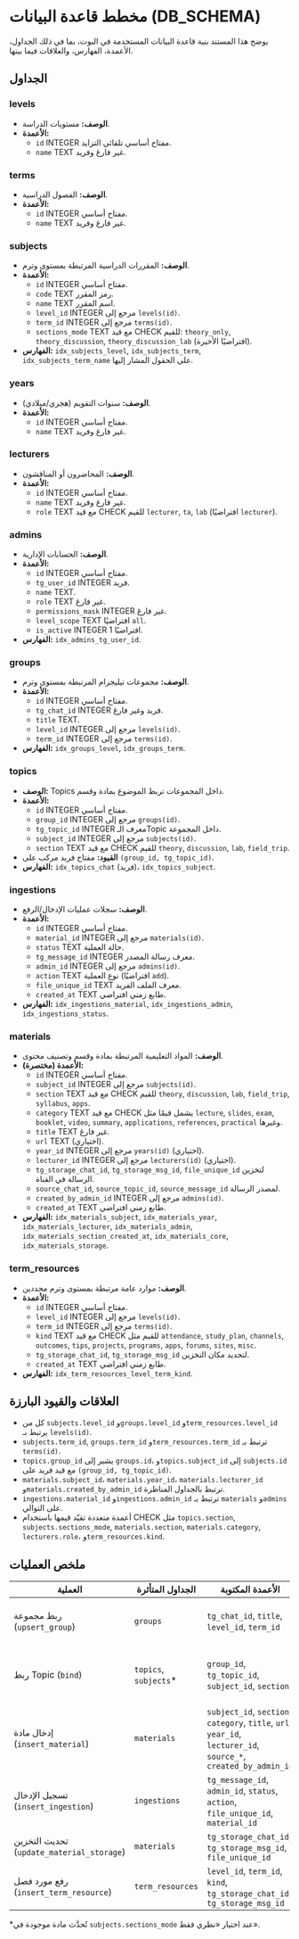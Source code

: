 # مخطط قاعدة البيانات (DB_SCHEMA)

يوضح هذا المستند بنية قاعدة البيانات المستخدمة في البوت، بما في ذلك الجداول، الأعمدة، الفهارس، والعلاقات فيما بينها.

## الجداول

### levels
- **الوصف:** مستويات الدراسة.
- **الأعمدة:**
  - `id` INTEGER مفتاح أساسي تلقائي التزايد.
  - `name` TEXT غير فارغ وفريد.

### terms
- **الوصف:** الفصول الدراسية.
- **الأعمدة:**
  - `id` INTEGER مفتاح أساسي.
  - `name` TEXT غير فارغ وفريد.

### subjects
- **الوصف:** المقررات الدراسية المرتبطة بمستوى وترم.
- **الأعمدة:**
  - `id` INTEGER مفتاح أساسي.
  - `code` TEXT رمز المقرر.
  - `name` TEXT اسم المقرر.
  - `level_id` INTEGER مرجع إلى `levels(id)`.
  - `term_id` INTEGER مرجع إلى `terms(id)`.
  - `sections_mode` TEXT مع قيد CHECK للقيم:
    `theory_only`, `theory_discussion`, `theory_discussion_lab` (افتراضيًا الأخيرة).
- **الفهارس:** `idx_subjects_level`, `idx_subjects_term`, `idx_subjects_term_name` على الحقول المشار إليها.

### years
- **الوصف:** سنوات التقويم (هجري/ميلادي).
- **الأعمدة:**
  - `id` INTEGER مفتاح أساسي.
  - `name` TEXT غير فارغ وفريد.

### lecturers
- **الوصف:** المحاضرون أو المناقشون.
- **الأعمدة:**
  - `id` INTEGER مفتاح أساسي.
  - `name` TEXT غير فارغ وفريد.
  - `role` TEXT مع قيد CHECK للقيم `lecturer`, `ta`, `lab` (افتراضيًا `lecturer`).

### admins
- **الوصف:** الحسابات الإدارية.
- **الأعمدة:**
  - `id` INTEGER مفتاح أساسي.
  - `tg_user_id` INTEGER فريد.
  - `name` TEXT.
  - `role` TEXT غير فارغ.
  - `permissions_mask` INTEGER غير فارغ.
  - `level_scope` TEXT افتراضيًا `all`.
  - `is_active` INTEGER افتراضيًا 1.
- **الفهارس:** `idx_admins_tg_user_id`.

### groups
- **الوصف:** مجموعات تيليجرام المرتبطة بمستوى وترم.
- **الأعمدة:**
  - `id` INTEGER مفتاح أساسي.
  - `tg_chat_id` INTEGER فريد وغير فارغ.
  - `title` TEXT.
  - `level_id` INTEGER مرجع إلى `levels(id)`.
  - `term_id` INTEGER مرجع إلى `terms(id)`.
- **الفهارس:** `idx_groups_level`, `idx_groups_term`.

### topics
- **الوصف:** Topics داخل المجموعات تربط الموضوع بمادة وقسم.
- **الأعمدة:**
  - `id` INTEGER مفتاح أساسي.
  - `group_id` INTEGER مرجع إلى `groups(id)`.
  - `tg_topic_id` INTEGER معرف الـTopic داخل المجموعة.
  - `subject_id` INTEGER مرجع إلى `subjects(id)`.
  - `section` TEXT مع قيد CHECK للقيم `theory`, `discussion`, `lab`, `field_trip`.
- **القيود:** مفتاح فريد مركب على `(group_id, tg_topic_id)`.
- **الفهارس:** `idx_topics_chat` (فريد)، `idx_topics_subject`.

### ingestions
- **الوصف:** سجلات عمليات الإدخال/الرفع.
- **الأعمدة:**
  - `id` INTEGER مفتاح أساسي.
  - `material_id` INTEGER مرجع إلى `materials(id)`.
  - `status` TEXT حالة العملية.
  - `tg_message_id` INTEGER معرف رسالة المصدر.
  - `admin_id` INTEGER مرجع إلى `admins(id)`.
  - `action` TEXT نوع العملية (افتراضيًا `add`).
  - `file_unique_id` TEXT معرف الملف الفريد.
  - `created_at` TEXT طابع زمني افتراضي.
- **الفهارس:** `idx_ingestions_material`, `idx_ingestions_admin`, `idx_ingestions_status`.

### materials
- **الوصف:** المواد التعليمية المرتبطة بمادة وقسم وتصنيف محتوى.
- **الأعمدة (مختصرة):**
  - `id` INTEGER مفتاح أساسي.
  - `subject_id` INTEGER مرجع إلى `subjects(id)`.
  - `section` TEXT مع قيد CHECK للقيم `theory`, `discussion`, `lab`, `field_trip`, `syllabus`, `apps`.
  - `category` TEXT مع قيد CHECK يشمل قيمًا مثل `lecture`, `slides`, `exam`, `booklet`, `video`, `summary`, `applications`, `references`, `practical` وغيرها.
  - `title` TEXT غير فارغ.
  - `url` TEXT (اختياري).
  - `year_id` INTEGER مرجع إلى `years(id)` (اختياري).
  - `lecturer_id` INTEGER مرجع إلى `lecturers(id)` (اختياري).
  - `tg_storage_chat_id`, `tg_storage_msg_id`, `file_unique_id` لتخزين الرسالة في القناة.
  - `source_chat_id`, `source_topic_id`, `source_message_id` لمصدر الرسالة.
  - `created_by_admin_id` INTEGER مرجع إلى `admins(id)`.
  - `created_at` TEXT طابع زمني افتراضي.
- **الفهارس:** `idx_materials_subject`, `idx_materials_year`, `idx_materials_lecturer`,
  `idx_materials_admin`, `idx_materials_section_created_at`, `idx_materials_core`, `idx_materials_storage`.

### term_resources
- **الوصف:** موارد عامة مرتبطة بمستوى وترم محددين.
- **الأعمدة:**
  - `id` INTEGER مفتاح أساسي.
  - `level_id` INTEGER مرجع إلى `levels(id)`.
  - `term_id` INTEGER مرجع إلى `terms(id)`.
  - `kind` TEXT مع قيد CHECK للقيم مثل `attendance`, `study_plan`, `channels`, `outcomes`, `tips`,
    `projects`, `programs`, `apps`, `forums`, `sites`, `misc`.
  - `tg_storage_chat_id`, `tg_storage_msg_id` لتحديد مكان التخزين.
  - `created_at` TEXT طابع زمني افتراضي.
- **الفهارس:** `idx_term_resources_level_term_kind`.

## العلاقات والقيود البارزة
- كل من `subjects.level_id` و`groups.level_id` و`term_resources.level_id` يرتبط بـ `levels(id)`.
- `subjects.term_id`, `groups.term_id` و`term_resources.term_id` ترتبط بـ `terms(id)`.
- `topics.group_id` يشير إلى `groups.id`، و`topics.subject_id` إلى `subjects.id` مع قيد فريد على `(group_id, tg_topic_id)`.
- `materials.subject_id`، `materials.year_id`، `materials.lecturer_id` و`materials.created_by_admin_id` ترتبط بالجداول المناظرة.
- `ingestions.material_id` و`ingestions.admin_id` ترتبط بـ `materials` و`admins` على التوالي.
- أعمدة متعددة تقيّد قيمها باستخدام CHECK مثل `topics.section`, `subjects.sections_mode`,
  `materials.section`, `materials.category`, `lecturers.role`، و`term_resources.kind`.



## ملخص العمليات

| العملية | الجداول المتأثرة | الأعمدة المكتوبة | المفاتيح/القيود |
|---------|------------------|------------------|-----------------|
| ربط مجموعة (`upsert_group`) | `groups` | `tg_chat_id`, `title`, `level_id`, `term_id` | `tg_chat_id` فريد؛ مفاتيح خارجية: `level_id`→`levels.id`, `term_id`→`terms.id` |
| ربط Topic (`bind`) | `topics`, `subjects`* | `group_id`, `tg_topic_id`, `subject_id`, `section` | مفتاح فريد `(group_id, tg_topic_id)`؛ مفاتيح خارجية إلى `groups` و`subjects`; قيد CHECK على `section` |
| إدخال مادة (`insert_material`) | `materials` | `subject_id`, `section`, `category`, `title`, `url`, `year_id`, `lecturer_id`, `source_*`, `created_by_admin_id` | مفاتيح خارجية إلى `subjects`, `years`, `lecturers`, `admins`; قيود CHECK على `section` و`category` |
| تسجيل الإدخال (`insert_ingestion`) | `ingestions` | `tg_message_id`, `admin_id`, `status`, `action`, `file_unique_id`, `material_id` | مفاتيح خارجية إلى `admins` و`materials` |
| تحديث التخزين (`update_material_storage`) | `materials` | `tg_storage_chat_id`, `tg_storage_msg_id`, `file_unique_id` | يعتمد على المفتاح الأساسي `id` |
| رفع مورد فصل (`insert_term_resource`) | `term_resources` | `level_id`, `term_id`, `kind`, `tg_storage_chat_id`, `tg_storage_msg_id` | مفاتيح خارجية إلى `levels` و`terms`; قيد CHECK على `kind` |

*تُحدَّث مادة موجودة في `subjects.sections_mode` عند اختيار «نظري فقط».

